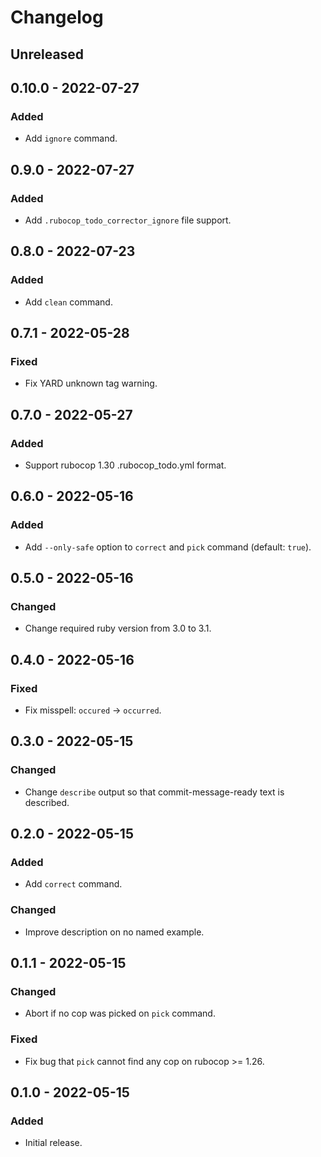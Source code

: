 # Changelog

## Unreleased

## 0.10.0 - 2022-07-27

### Added

- Add `ignore` command.

## 0.9.0 - 2022-07-27

### Added

- Add `.rubocop_todo_corrector_ignore` file support.

## 0.8.0 - 2022-07-23

### Added

- Add `clean` command.

## 0.7.1 - 2022-05-28

### Fixed

- Fix YARD unknown tag warning.

## 0.7.0 - 2022-05-27

### Added

- Support rubocop 1.30 .rubocop_todo.yml format.

## 0.6.0 - 2022-05-16

### Added

- Add `--only-safe` option to `correct` and `pick` command (default: `true`).

## 0.5.0 - 2022-05-16

### Changed

- Change required ruby version from 3.0 to 3.1.

## 0.4.0 - 2022-05-16

### Fixed

- Fix misspell: `occured` -> `occurred`.

## 0.3.0 - 2022-05-15

### Changed

- Change `describe` output so that commit-message-ready text is described.

## 0.2.0 - 2022-05-15

### Added

- Add `correct` command.

### Changed

- Improve description on no named example.

## 0.1.1 - 2022-05-15

### Changed

- Abort if no cop was picked on `pick` command.

### Fixed

- Fix bug that `pick` cannot find any cop on rubocop >= 1.26.

## 0.1.0 - 2022-05-15

### Added

- Initial release.
